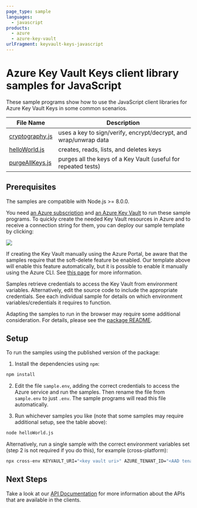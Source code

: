 ```yaml
---
page_type: sample
languages:
  - javascript
products:
  - azure
  - azure-key-vault
urlFragment: keyvault-keys-javascript
---
```


# Azure Key Vault Keys client library samples for JavaScript

These sample programs show how to use the JavaScript client libraries for Azure Key Vault Keys in some common scenarios.

| **File Name**                   | **Description**                                                  |
| ------------------------------- | ---------------------------------------------------------------- |
| [cryptography.js][cryptography] | uses a key to sign/verify, encrypt/decrypt, and wrap/unwrap data |
| [helloWorld.js][helloworld]     | creates, reads, lists, and deletes keys                          |
| [purgeAllKeys.js][purgeallkeys] | purges all the keys of a Key Vault (useful for repeated tests)   |

## Prerequisites

The samples are compatible with Node.js >= 8.0.0.

You need [an Azure subscription][freesub] and [an Azure Key Vault][azkeyvault] to run these sample programs. To quickly create the needed Key Vault resources in Azure and to receive a connection string for them, you can deploy our sample template by clicking:

[![](http://azuredeploy.net/deploybutton.png)](https://portal.azure.com/#create/Microsoft.Template/uri/https%3A%2F%2Fraw.githubusercontent.com%2FAzure%2Fazure-sdk-for-js%2Fmaster%2Fsdk%2Fkeyvault%2Ftest-resources.json)

If creating the Key Vault manually using the Azure Portal, be aware that the samples require that the soft-delete feature be enabled. Our template above will enable this feature automatically, but it is possible to enable it manually using the Azure CLI. See [this page][kvsoftdelete] for more information.

Samples retrieve credentials to access the Key Vault from environment variables. Alternatively, edit the source code to include the appropriate credentials. See each individual sample for details on which environment variables/credentials it requires to function.

Adapting the samples to run in the browser may require some additional consideration. For details, please see the [package README][package].

## Setup

To run the samples using the published version of the package:

1. Install the dependencies using `npm`:

```bash
npm install
```

2. Edit the file `sample.env`, adding the correct credentials to access the Azure service and run the samples. Then rename the file from `sample.env` to just `.env`. The sample programs will read this file automatically.

3. Run whichever samples you like (note that some samples may require additional setup, see the table above):

```bash
node helloWorld.js
```

Alternatively, run a single sample with the correct environment variables set (step 2 is not required if you do this), for example (cross-platform):

```bash
npx cross-env KEYVAULT_URI="<key vault uri>" AZURE_TENANT_ID="<AAD tenant id>" AZURE_CLIENT_ID="<AAD client id>" AZURE_CLIENT_SECRET="<AAD client secret>" node helloWorld.js
```

## Next Steps

Take a look at our [API Documentation][apiref] for more information about the APIs that are available in the clients.

[cryptography]: https://github.com/Azure/azure-sdk-for-js/blob/master/sdk/keyvault/keyvault-keys/samples/javascript/cryptography.js
[helloworld]: https://github.com/Azure/azure-sdk-for-js/blob/master/sdk/keyvault/keyvault-keys/samples/javascript/helloWorld.js
[purgeallkeys]: https://github.com/Azure/azure-sdk-for-js/tree/master/sdk/keyvault/keyvault-keys/samples/javascript/purgeAllKeys.js
[apiref]: https://docs.microsoft.com/javascript/api/@azure/keyvault-keys
[azkeyvault]: https://docs.microsoft.com/azure/key-vault/quick-create-portal
[kvsoftdelete]: https://docs.microsoft.com/azure/key-vault/key-vault-soft-delete-cli
[freesub]: https://azure.microsoft.com/free/
[package]: https://github.com/Azure/azure-sdk-for-js/tree/master/sdk/keyvault/keyvault-keys/README.md
